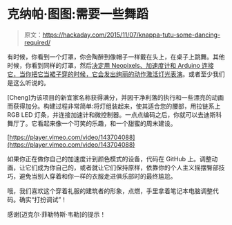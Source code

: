 # 克纳帕·图图:需要一些舞蹈

> 原文：<https://hackaday.com/2015/11/07/knappa-tutu-some-dancing-required/>

有时候，你看到一个灯罩，你会陶醉到像帽子一样戴在头上，在桌子上跳舞。其他时候，你看到同样的灯罩，然后[决定用 Neopixels、加速度计和 Arduino 连接它，当你把它当裙子穿的时候，它会发出绚丽的动作激活灯光表演](http://www.instructables.com/id/Knappa-Tutu-Some-Dancing-Required/)。或者至少我们是这么听说的。

[Cheng]为该项目的新宜家名称获得满分，并因干净利落的执行和一些漂亮的动画而获得加分。构建过程非常简单:将灯组装起来，使其适合您的腰部，用拉链系上 RGB LED 灯条，并连接加速计和微控制器。一点点编码之后，你就可以去迪斯科舞厅了。它看起来像一个可笑的乐趣，和一个甜蜜的周末建设。

[https://player.vimeo.com/video/143704088](https://player.vimeo.com/video/143704088)

如果你正在做你自己的加速度计到颜色模式的设备，代码在 GitHub 上。调整动画，让它们成为你自己的，或者就让它们保持原样，依靠你的个人主义摇摆臀部技巧，避免当别人穿着和你一样的衣服走进俱乐部时的最终尴尬。

哦，我们喜欢这个穿着礼服的建筑者的形象，点燃，手里拿着笔记本电脑调整代码。确实“打扮调试”！

感谢[迈克尔·菲勒特斯·韦勒]的提示！